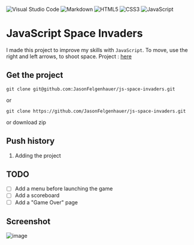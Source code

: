 ![Visual Studio Code](https://img.shields.io/badge/Visual%20Studio%20Code-0078d7.svg?style=for-the-badge&logo=visual-studio-code&logoColor=white) ![Markdown](https://img.shields.io/badge/markdown-%23000000.svg?style=for-the-badge&logo=markdown&logoColor=white) ![HTML5](https://img.shields.io/badge/html5-%23E34F26.svg?style=for-the-badge&logo=html5&logoColor=white) ![CSS3](https://img.shields.io/badge/css3-%231572B6.svg?style=for-the-badge&logo=css3&logoColor=white) ![JavaScript](https://img.shields.io/badge/javascript-%23323330.svg?style=for-the-badge&logo=javascript&logoColor=%23F7DF1E)

# JavaScript Space Invaders

I made this project to improve my skills with `JavaScript`. To move, use the right and left arrows, to shoot space.
Project : [here](http://pew-pew.jason-fel.be)

## Get the project

```
git clone git@github.com:JasonFelgenhauer/js-space-invaders.git
```

or

```
git clone https://github.com/JasonFelgenhauer/js-space-invaders.git
```

or download zip

## Push history

1. Adding the project

## TODO

-   [ ] Add a menu before launching the game
-   [ ] Add a scoreboard
-   [ ] Add a "Game Over" page

## Screenshot

![image](http://pics.jason-fel.be/uploads/1648552405image_2022-03-29_131325.png)
